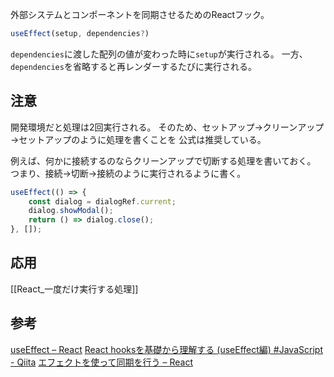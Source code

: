 外部システムとコンポーネントを同期させるためのReactフック。
```jsx
useEffect(setup, dependencies?)
```

`dependencies`に渡した配列の値が変わった時に`setup`が実行される。
一方、`dependencies`を省略すると再レンダーするたびに実行される。

## 注意
開発環境だと処理は2回実行される。
そのため、セットアップ→クリーンアップ→セットアップのように処理を書くことを
公式は推奨している。

例えば、何かに接続するのならクリーンアップで切断する処理を書いておく。
つまり、接続→切断→接続のように実行されるように書く。
```jsx
useEffect(() => {  
    const dialog = dialogRef.current;  
    dialog.showModal();  
    return () => dialog.close();  
}, []);
```

## 応用
[[React_一度だけ実行する処理]]

## 参考
[useEffect – React](https://ja.react.dev/reference/react/useEffect#usage)
[React hooksを基礎から理解する (useEffect編) #JavaScript - Qiita](https://qiita.com/seira/items/e62890f11e91f6b9653f)
[エフェクトを使って同期を行う – React](https://ja.react.dev/learn/synchronizing-with-effects#how-to-handle-the-effect-firing-twice-in-development)
